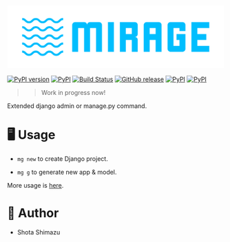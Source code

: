 ![Mirage](./docs/assets/logo.png)

[![PyPI version](https://badge.fury.io/py/django-mirage.svg)](https://badge.fury.io/py/django-mirage)
[![PyPI](https://img.shields.io/pypi/pyversions/django-mirage.svg)]()
[![Build Status](https://travis-ci.org/shotastage/mirage.svg?branch=master)](https://travis-ci.org/shotastage/mirage)
[![GitHub release](https://img.shields.io/github/release/shotastage/mirage.svg)](https://github.com/shotastage/mirage/releases)
[![PyPI](https://img.shields.io/pypi/format/django-mirage.svg)]()
[![PyPI](https://img.shields.io/pypi/l/django-mirage.svg)](https://opensource.org/licenses/Apache-2.0)

>> Work in progress now!

Extended django admin or manage.py command.

# 🖥  Usage

* `mg new` to create Django project.

* `mg g` to generate new app & model.

More usage is [here]().

# 🤪  Author

- Shota Shimazu


